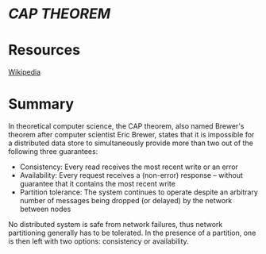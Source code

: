 ***CAP THEOREM***
===========

Resources
=========
[Wikipedia](https://en.wikipedia.org/wiki/CAP_theorem)

Summary
=======
In theoretical computer science, the CAP theorem, also named Brewer's theorem after computer scientist Eric Brewer, states that it is impossible for a distributed data store to simultaneously provide more than two out of the following three guarantees:

* Consistency: Every read receives the most recent write or an error
* Availability: Every request receives a (non-error) response – without guarantee that it contains the most recent write
* Partition tolerance: The system continues to operate despite an arbitrary number of messages being dropped (or delayed) by the network between nodes


No distributed system is safe from network failures, thus network partitioning generally has to be tolerated. In the presence of a partition, one is then left with two options: consistency or availability.